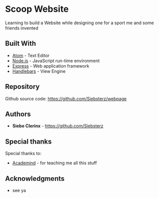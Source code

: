 # Scoop Website

Learning to build a Website while designing one for a sport me and some friends invented

## Built With

* [Atom](https://atom.io/) - Text Editor
* [Node.js](https://nodejs.org/en/) - JavaScript run-time environment
* [Express](https://expressjs.com/) - Web application framework
* [Handlebars](https://www.npmjs.com/package/express-handlebars) - View Engine

## Repository

Github source code: https://github.com/Siebsterz/webpage

## Authors

* **Siebe Clerinx** - https://github.com/Siebsterz

## Special thanks

Special thanks to:

* [Academind](https://www.youtube.com/channel/UCSJbGtTlrDami-tDGPUV9-w) - for teaching me all this stuff

## Acknowledgments

* see ya
